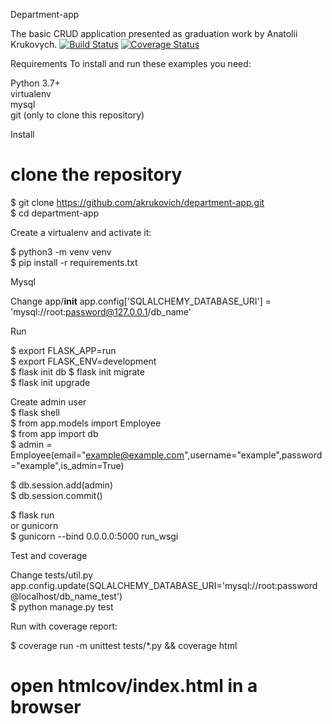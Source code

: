 Department-app

The basic CRUD application presented as graduation work by Anatolii Krukovych.
[![Build Status](https://travis-ci.com/akrukovich/department-app.svg?branch=master)](https://travis-ci.com/akrukovich/department-app)
[![Coverage Status](https://coveralls.io/repos/github/akrukovich/department-app/badge.svg?branch=feature)](https://coveralls.io/github/akrukovich/department-app?branch=feature)

Requirements
To install and run these examples you need:

Python 3.7+  
virtualenv  
mysql  
git (only to clone this repository)

Install
# clone the repository
$ git clone https://github.com/akrukovich/department-app.git  
$ cd department-app

Create a virtualenv and activate it:

$ python3 -m venv venv   
$ pip install -r requirements.txt

Mysql 

Change app/__init__ app.config['SQLALCHEMY_DATABASE_URI'] = 'mysql://root:password@127.0.0.1/db_name'


Run

$ export FLASK_APP=run  
$ export FLASK_ENV=development  
$ flask init db 
$ flask init migrate  
$ flask init upgrade  

Create admin user  
$ flask shell  
$ from app.models import Employee  
$ from app import db  
$ admin = Employee(email="example@example.com",username="example",password="example",is_admin=True)

$ db.session.add(admin)  
$ db.session.commit()
  

$ flask run  
or gunicorn  
$ gunicorn --bind 0.0.0.0:5000 run_wsgi


Test and coverage

Change tests/util.py app.config.update(SQLALCHEMY_DATABASE_URI='mysql://root:password@localhost/db_name_test')  
$ python manage.py test

Run with coverage report:

$ coverage run -m unittest tests/*.py && coverage html

# open htmlcov/index.html in a browser